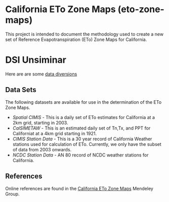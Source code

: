 California ETo Zone Maps (eto-zone-maps)
========================================

This project is intended to document the methodology used to create a new set of Reference Evapotranspiration (ETo) Zone Maps for California.   

# DSI Unsiminar 
Here are are some [data diversions](https://drive.google.com/drive/folders/1HigsM4hkpL418MV39eAeY2NQ-2QImYQm?usp=sharing)

## Data Sets

The following datasets are available for use in the determination of the ETo Zone Maps.

* *Spatial CIMIS* - This is a daily set of ETo estimates for California at a 2km grid, starting in 2003.  
* *CalSIMETAW* - This is an estimated daily set of Tn,Tx, and PPT for Californiat at a 4km grid starting in 1921.
* *CIMIS Station Data* - This is a 30 year record of California Weather stations used for calculation of ETo.  Currently, we only have the subset of data from 2003 onwards.
* *NCDC Station Data* - AN 80 record of NCDC weather stations for California.

## References

Online references are found in the [California ETo Zone Maps](http://www.mendeley.com/groups/5047311/california-eto-zone-maps/) Mendeley Group.

